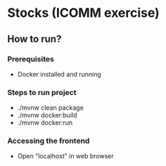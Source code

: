 # Stocks (ICOMM exercise)

## How to run?

### Prerequisites
* Docker installed and running

### Steps to run project
* ./mvnw clean package
* ./mvnw docker:build
* ./mvnw docker:run

### Accessing the frontend
* Open "localhost" in web browser